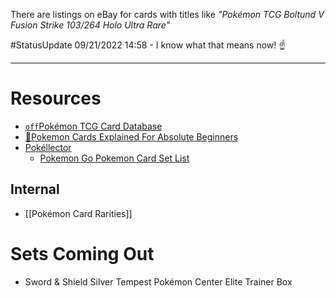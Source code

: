 There are listings on eBay for cards with titles like *"Pokémon TCG Boltund V Fusion Strike 103/264 Holo Ultra Rare"*

#StatusUpdate 09/21/2022 14:58 - I know what that means now! ☝️

----

# Resources
- [`off`Pokémon TCG Card Database](https://www.pokemon.com/us/pokemon-tcg/pokemon-cards/)
- [🔰Pokemon Cards Explained For Absolute Beginners](https://www.jacobmarciniec.com/blog/pokemon-cards-explained-for-absolute-beginners)
- [Pokéllector](https://www.pokellector.com/)
	- [Pokemon Go Pokemon Card Set List](https://www.pokellector.com/English-Pokemon-Go-Expansion/?list_display=list)

## Internal
- [[Pokémon Card Rarities]]

# Sets Coming Out
- Sword & Shield Silver Tempest Pokémon Center Elite Trainer Box
